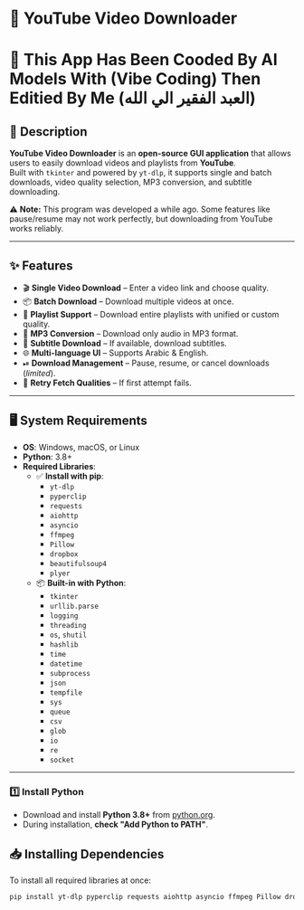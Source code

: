 # 🎥 YouTube Video Downloader
# 🎥 This App Has Been Cooded By AI Models With (Vibe Coding) Then Editied By Me (العبد الفقير الي الله)
## 📌 Description
**YouTube Video Downloader** is an **open-source GUI application** that allows users to easily download videos and playlists from **YouTube**.  
Built with `tkinter` and powered by `yt-dlp`, it supports single and batch downloads, video quality selection, MP3 conversion, and subtitle downloading.

⚠ **Note:** This program was developed a while ago. Some features like pause/resume may not work perfectly, but downloading from YouTube works reliably.

---

## ✨ Features
- 🎬 **Single Video Download** – Enter a video link and choose quality.  
- 📦 **Batch Download** – Download multiple videos at once.  
- 📂 **Playlist Support** – Download entire playlists with unified or custom quality.  
- 🎵 **MP3 Conversion** – Download only audio in MP3 format.  
- 📝 **Subtitle Download** – If available, download subtitles.  
- 🌐 **Multi-language UI** – Supports Arabic & English.  
- ⏯ **Download Management** – Pause, resume, or cancel downloads (*limited*).  
- 🔄 **Retry Fetch Qualities** – If first attempt fails.  

---

## 🖥 System Requirements
- **OS**: Windows, macOS, or Linux  
- **Python**: 3.8+  
- **Required Libraries**:
  - ✅ **Install with pip**:
    - `yt-dlp`
    - `pyperclip`
    - `requests`
    - `aiohttp`
    - `asyncio`
    - `ffmpeg`
    - `Pillow`
    - `dropbox`
    - `beautifulsoup4`
    - `plyer`
  - 📦 **Built-in with Python**:
    - `tkinter`
    - `urllib.parse`
    - `logging`
    - `threading`
    - `os`, `shutil`
    - `hashlib`
    - `time`
    - `datetime`
    - `subprocess`
    - `json`
    - `tempfile`
    - `sys`
    - `queue`
    - `csv`
    - `glob`
    - `io`
    - `re`
    - `socket`

---
### 1️⃣ Install Python
- Download and install **Python 3.8+** from [python.org](https://www.python.org/downloads/).  
- During installation, **check "Add Python to PATH"**.

## 📥 Installing Dependencies
To install all required libraries at once:
```bash
pip install yt-dlp pyperclip requests aiohttp asyncio ffmpeg Pillow dropbox beautifulsoup4 plyer
